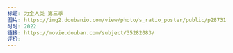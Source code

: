 ```yaml
---
标题: 为全人类 第三季
图片: https://img2.doubanio.com/view/photo/s_ratio_poster/public/p2873151681.webp
时时: 2022
链接: https://movie.douban.com/subject/35282083/
评价:
---
```


